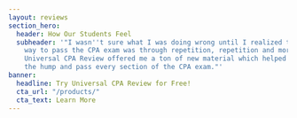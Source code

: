 ```yaml
---
layout: reviews
section_hero:
  header: How Our Students Feel
  subheader: '"I wasn''t sure what I was doing wrong until I realized that the only
    way to pass the CPA exam was through repetition, repetition and more repetition.
    Universal CPA Review offered me a ton of new material which helped me get over
    the hump and pass every section of the CPA exam."'
banner:
  headline: Try Universal CPA Review for Free!
  cta_url: "/products/"
  cta_text: Learn More
---
```

